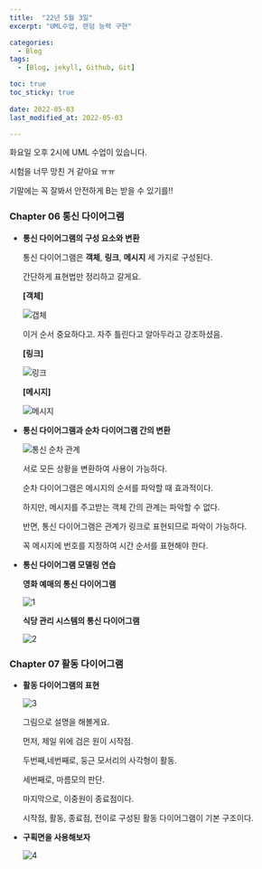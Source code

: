 ```yaml
---
title:  "22년 5월 3일"
excerpt: "UML수업, 랜덤 능력 구현"

categories:
  - Blog
tags:
  - [Blog, jekyll, Github, Git]

toc: true
toc_sticky: true
 
date: 2022-05-03
last_modified_at: 2022-05-03

---
```


화요일 오후 2시에 UML 수업이 있습니다.

시험을 너무 망친 거 같아요 ㅠㅠ

기말에는 꼭 잘봐서 안전하게 B는 받을 수 있기를!!

### Chapter 06 통신 다이어그램

- **통신 다이어그램의 구성 요소와 변환**
    
    통신 다이어그램은 **객체**, **링크**, **메시지** 세 가지로 구성된다.
    
    간단하게 표현법만 정리하고 갈게요.
    
    **[객체]**
    
    ![갭체](https://user-images.githubusercontent.com/102167336/166467926-1f8df904-7a54-447e-b8c2-28d7c981305c.jpg)
    
    이거 순서 중요하다고. 자주 틀린다고 알아두라고 강조하셨음.
    
    **[링크]**
    
    ![링크](https://user-images.githubusercontent.com/102167336/166467931-aef5ef4c-e24c-4ce2-a701-1b12e010f973.jpg)
    
    **[메시지]**
    
    ![메시지](https://user-images.githubusercontent.com/102167336/166467934-e370b0f6-349d-4b60-afed-ba8bd51b3b93.jpg)
    
- **통신 다이어그램과 순차 다이어그램 간의 변환**
    
    ![통신 순차 관계](https://user-images.githubusercontent.com/102167336/166467938-d8b7d1ea-27cc-4405-a00f-be97b793d9af.jpg)
    
    서로 모든 상황을 변환하여 사용이 가능하다.
    
    순차 다이어그램은 메시지의 순서를 파악할 때 효과적이다.
    
    하지만, 메시지를 주고받는 객체 간의 관계는 파악할 수 없다.
    
    반면, 통신 다이어그램은 관계가 링크로 표현되므로 파악이 가능하다.
    
    꼭 메시지에 번호를 지정하여 시간 순서를 표현해야 한다.
    
- **통신 다이어그램 모델링 연습**
    
    **영화 예매의 통신 다이어그램** 
    
    ![1](https://user-images.githubusercontent.com/102167336/166467915-32df22cf-22bb-4cbc-b0f5-5d8c61e9a051.PNG)
    
    **식당 관리 시스템의 통신 다이어그램**
    
    ![2](https://user-images.githubusercontent.com/102167336/166467921-e6405984-9e80-47d2-9445-ff9eb476401a.PNG)
    

### Chapter 07 활동 다이어그램

- **활동 다이어그램의 표현**
    
    ![3](https://user-images.githubusercontent.com/102167336/166467924-6ed2ea77-8ebc-418e-b643-210b42de1571.PNG)
    
    그림으로 설명을 해볼게요.
    
    먼저, 제일 위에 검은 원이 시작점.
    
    두번째,네번째로, 둥근 모서리의 사각형이 활동.
    
    세번째로, 마름모의 판단.
    
     마지막으로, 이중원이 종료점이다.
    
    시작점, 활동, 종료점, 전이로 구성된 활동 다이어그램이 기본 구조이다.
    
- **구획면을 사용해보자**
    
    ![4](https://user-images.githubusercontent.com/102167336/166467925-616aaf1f-1752-4111-90ff-5b70a3b0957d.PNG)
